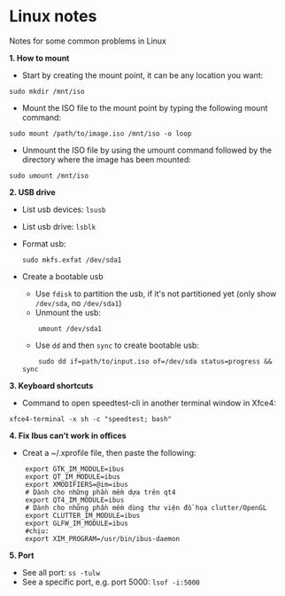Linux notes
================
Notes for some common problems in Linux

**1. How to mount**
- Start by creating the mount point, it can be any location you want:
```
sudo mkdir /mnt/iso
```
- Mount the ISO file to the mount point by typing the following mount command:
```
sudo mount /path/to/image.iso /mnt/iso -o loop
```
- Unmount the ISO file by using the umount command followed by the directory where the image has been mounted:
```
sudo umount /mnt/iso
```
**2.  USB drive**
- List usb devices: ```lsusb```
- List usb drive: ```lsblk ```
- Format usb:
	```
	sudo mkfs.exfat /dev/sda1
	```

- Create a bootable usb
	- Use ```fdisk``` to partition the usb, if it's not partitioned yet (only show ```/dev/sda```, no ```/dev/sda1```)
	- Unmount the usb:
	```
		umount /dev/sda1
	```
	- Use ```dd``` and then ```sync``` to create bootable usb:
	```
		sudo dd if=path/to/input.iso of=/dev/sda status=progress && sync
	```

**3. Keyboard shortcuts**
- Command to open speedtest-cli in another terminal window in Xfce4:
```
xfce4-terminal -x sh -c "speedtest; bash"
```

**4. Fix Ibus can’t work in offices**
- Creat a ~/.xprofile file, then paste the following:
```
	export GTK_IM_MODULE=ibus	
	export QT_IM_MODULE=ibus
	export XMODIFIERS=@im=ibus
	# Dành cho những phần mềm dựa trên qt4
	export QT4_IM_MODULE=ibus
	# Dành cho những phần mềm dùng thư viện đồ họa clutter/OpenGL
	export CLUTTER_IM_MODULE=ibus
	export GLFW_IM_MODULE=ibus
	#chịu:
	export XIM_PROGRAM=/usr/bin/ibus-daemon
```

**5. Port**
- See all port: ```ss -tulw```
- See a specific port, e.g. port 5000: ```lsof -i:5000```
